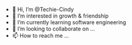 - 👋 Hi, I’m @Techie-Cindy
- 👀 I’m interested in growth & friendship 
- 🌱 I’m currently learning software engineering 
- 💞️ I’m looking to collaborate on ...
- 📫 How to reach me ...

<!---
Techie-Cindy/Techie-Cindy is a ✨ special ✨ repository because its `README.md` (this file) appears on your GitHub profile.
You can click the Preview link to take a look at your changes.
--->
